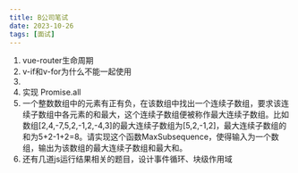 ```yaml
---
title: B公司笔试
date: 2023-10-26
tags: [面试]
---
```


1. vue-router生命周期
2. v-if和v-for为什么不能一起使用
3. 
4. 实现 Promise.all
5. 一个整数数组中的元素有正有负，在该数组中找出一个连续子数组，要求该连续子数组中各元素的和最大，这个连续子数组便被称作最大连续子数组。比如数组[2,4,-7,5,2,-1,2,-4,3]的最大连续子数组为[5,2,-1,2]，最大连续子数组的和为5+2-1+2=8。请实现这个函数MaxSubsequence，使得输入为一个数组，输出为该数组的最大连续子数组和最大和。
6. 还有几道js运行结果相关的题目，设计事件循环、块级作用域